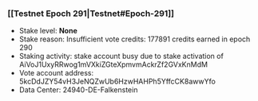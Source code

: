 ### [[Testnet Epoch 291|Testnet#Epoch-291]]
* Stake level: **None**
* Stake reason: Insufficient vote credits: 177891 credits earned in epoch 290
* Staking activity: stake account busy due to stake activation of AiVoJ1UxyRRwog1mVXkiZGteXpmvmAckrZf2GVxKnMdM
* Vote account address: 5kcDdJZY54vH3JeNQZwUb6HzwHAHPh5YffcCK8awwYfo
* Data Center: 24940-DE-Falkenstein